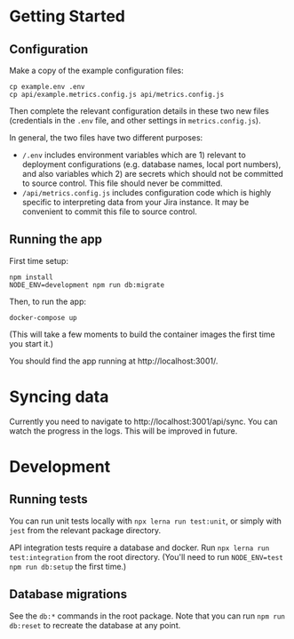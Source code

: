 # Getting Started

## Configuration

Make a copy of the example configuration files:

```
cp example.env .env
cp api/example.metrics.config.js api/metrics.config.js
```

Then complete the relevant configuration details in these two new files (credentials in the `.env` file, and other settings in `metrics.config.js`).

In general, the two files have two different purposes:

* `/.env` includes environment variables which are 1) relevant to deployment configurations (e.g. database names, local port numbers), and also variables which 2) are secrets which should not be committed to source control. This file should never be committed.
* `/api/metrics.config.js` includes configuration code which is highly specific to interpreting data from your Jira instance. It may be convenient to commit this file to source control.

## Running the app

First time setup:

```
npm install
NODE_ENV=development npm run db:migrate
```

Then, to run the app:

```
docker-compose up
```

(This will take a few moments to build the container images the first time you start it.)

You should find the app running at http://localhost:3001/.

# Syncing data

Currently you need to navigate to http://localhost:3001/api/sync. You can watch the progress in the logs. This will be improved in future.

# Development

## Running tests

You can run unit tests locally with `npx lerna run test:unit`, or simply with `jest` from the relevant package directory.

API integration tests require a database and docker. Run `npx lerna run test:integration` from the root directory. (You'll need to run `NODE_ENV=test npm run db:setup` the first time.)

## Database migrations

See the `db:*` commands in the root package. Note that you can run `npm run db:reset` to recreate the database at any point.

